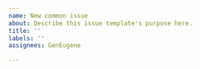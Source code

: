 ```yaml
---
name: New common issue
about: Describe this issue template's purpose here.
title: ''
labels: ''
assignees: GenEugene

---
```



